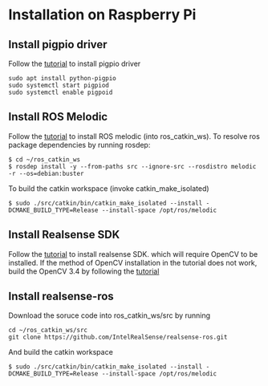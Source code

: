 # Installation on Raspberry Pi

## Install pigpio driver
Follow the [tutorial](https://github.com/pololu/dual-g2-high-power-motor-driver-rpi) to install pigpio driver
```
sudo apt install python-pigpio
sudo systemctl start pigpiod
sudo systemctl enable pigpoid
```

## Install ROS Melodic
Follow the [tutorial](http://wiki.ros.org/ROSberryPi/Installing%20ROS%20Melodic%20on%20the%20Raspberry%20Pi) to install ROS melodic (into ros_catkin_ws).
To resolve ros package dependencies by running rosdep:
```
$ cd ~/ros_catkin_ws
$ rosdep install -y --from-paths src --ignore-src --rosdistro melodic -r --os=debian:buster
```
To build the catkin workspace (invoke catkin_make_isolated)
```
$ sudo ./src/catkin/bin/catkin_make_isolated --install -DCMAKE_BUILD_TYPE=Release --install-space /opt/ros/melodic
```

## Install Realsense SDK
Follow the [tutorial](https://github.com/IntelRealSense/librealsense/blob/master/doc/installation_raspbian.md) to install realsense SDK. which will require OpenCV to be installed.
If the method of OpenCV installation in the tutorial does not work, build the OpenCV 3.4 by following the [tutorial](https://docs.opencv.org/3.4.14/d7/d9f/tutorial_linux_install.html)

## Install realsense-ros
Download the soruce code into ros_catkin_ws/src by running
```
cd ~/ros_catkin_ws/src
git clone https://github.com/IntelRealSense/realsense-ros.git
```
And build the catkin workspace
```
$ sudo ./src/catkin/bin/catkin_make_isolated --install -DCMAKE_BUILD_TYPE=Release --install-space /opt/ros/melodic
```
